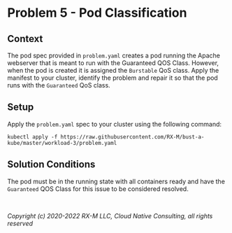 # Problem 5 - Pod Classification


## Context

The pod spec provided in `problem.yaml` creates a pod running the Apache webserver that is meant to run with the
Guaranteed QOS Class. However, when the pod is created it is assigned the `Burstable` QoS class. Apply the manifest to
your cluster, identify the problem and repair it so that the pod runs with the `Guaranteed` QoS class.


## Setup

Apply the `problem.yaml` spec to your cluster using the following command:

```
kubectl apply -f https://raw.githubusercontent.com/RX-M/bust-a-kube/master/workload-3/problem.yaml
```


## Solution Conditions

The pod must be in the running state with all containers ready and have the `Guaranteed` QOS Class for this issue to be considered resolved.

<br>

_Copyright (c) 2020-2022 RX-M LLC, Cloud Native Consulting, all rights reserved_

[RX-M LLC]: https://rx-m.io/rxm-cnc.svg "RX-M LLC"
